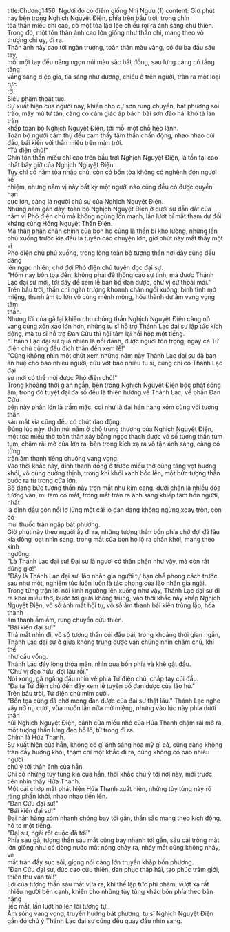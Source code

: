 title:Chương1456: Người đó có điểm giống Nhị Ngưu (1)
content:
Giờ phút này bên trong Nghịch Nguyệt Điện, phía trên bầu trời, trong chín<br>tòa thần miếu chí cao, có một tòa lập lòe chiếu rọi ra ánh sáng chư thiên.<br>Trong đó, một tôn thân ảnh cao lớn giống như thần chỉ, mang theo vô<br>thượng chi uy, đi ra.<br>Thân ảnh này cao tới ngàn trượng, toàn thân màu vàng, có đủ ba đầu sáu tay,<br>mỗi một tay đều nâng ngọn núi màu sắc bất đồng, sau lưng càng có tầng tầng<br>vầng sáng điệp gia, tia sáng như dương, chiếu ở trên người, tràn ra một loại rực<br>rỡ.<br>Siêu phàm thoát tục.<br>Sự xuất hiện của người này, khiến cho cự sơn rung chuyển, bát phương sôi<br>trào, mây mù tứ tán, càng có cảm giác áp bách bài sơn đảo hải khó tả lan tràn<br>khắp toàn bộ Nghịch Nguyệt Điện, tới mỗi một chỗ hẻo lánh.<br>Toàn bộ người cảm thụ đều cảm thấy tâm thần chấn động, nhao nhao cúi<br>đầu, bái kiến với thần miếu trên màn trời.<br>"Tứ điện chủ!"<br>Chín tôn thần miếu chí cao trên bầu trời Nghịch Nguyệt Điện, là tồn tại cao<br>nhất bây giờ của Nghịch Nguyệt Điện.<br>Tuy chỉ có năm tòa nhập chủ, còn có bốn tòa không có nghênh đón người kế<br>nhiệm, nhưng năm vị này bất kỳ một người nào cũng đều có được quyền hạn<br>cực lớn, càng là người chủ sự của Nghịch Nguyệt Điện.<br>Những năm gần đây, toàn bộ Nghịch Nguyệt Điện ở dưới sự dẫn dắt của<br>năm vị Phó điện chủ mà không ngừng lớn mạnh, lần lượt bí mật tham dự đối<br>kháng cùng Hồng Nguyệt Thần Điện.<br>Mà thân phận chân chính của bọn họ cũng là thần bí khó lường, những lần<br>phủ xuống trước kia đều là tuyên cáo chuyện lớn, giờ phút này mắt thấy một vị<br>Phó điện chủ phủ xuống, trong lòng toàn bộ tượng thần nơi đây cũng đều dâng<br>lên ngạc nhiên, chờ đợi Phó điện chủ tuyên đọc đại sự.<br>"Hôm nay bổn tọa đến, không phải để thông cáo sự tình, mà được Thánh<br>Lạc đại sư mời, tới đây để xem lễ ban bố đan dược, chư vị cứ thoải mái."<br>Trên bầu trời, thần chỉ ngàn trượng khoanh chân ngồi xuống, bình tĩnh mở<br>miệng, thanh âm to lớn vô cùng mênh mông, hóa thành dư âm vang vọng tâm<br>thần.<br>Nhưng lời của gã lại khiến cho chúng thần Nghịch Nguyệt Điện càng nổ<br>vang cùng xôn xao lớn hơn, những tu sĩ hỗ trợ Thánh Lạc đại sư lập tức kích<br>động, mà tu sĩ hỗ trợ Đan Cửu thì nội tâm lại hồi hộp một tiếng.<br>"Thánh Lạc đại sư quả nhiên là nổi danh, được người tôn trọng, ngay cả Tứ<br>điện chủ cũng đều đích thân đến xem lễ!"<br>"Cũng không nhìn một chút xem những năm này Thánh Lạc đại sư đã ban<br>ân huệ cho bao nhiêu người, cứu vớt bao nhiêu tu sĩ, cũng chỉ có Thánh Lạc đại<br>sư mới có thể mời được Phó điện chủ!"<br>Trong khoảng thời gian ngắn, bên trong Nghịch Nguyệt Điện bộc phát sóng<br>âm, trong đó tuyệt đại đa số đều là thiên hướng về Thánh Lạc, về phần Đan Cửu<br>bên này phần lớn là trầm mặc, coi như là đại hán hàng xóm cùng với tượng thần<br>sáu mắt kia cũng đều có chút dao động.<br>Đúng lúc này, thân núi nằm ở chỗ trung thượng của Nghịch Nguyệt Điện,<br>một tòa miếu thờ toàn thân xây bằng ngọc thạch được vô số tượng thần túm<br>tụm, chậm rãi mở cửa lớn ra, bên trong kích xạ ra vô tận ánh sáng, càng có từng<br>trận âm thanh tiếng chuông vang vọng.<br>Vào thời khắc này, đỉnh thanh đồng ở trước miếu thờ cũng tăng vọt hương<br>khói, vô cùng cường thịnh, trong khi khói xanh bốc lên, một bức tượng thần<br>bước ra từ trong cửa lớn.<br>Bộ dạng bức tượng thần này trợn mắt như kim cang, dưới chân là nhiều đóa<br>tường vân, mi tâm có mắt, trong mắt tràn ra ánh sáng khiếp tâm hồn người, nhất<br>là đỉnh đầu còn nổi lơ lửng một cái lò đan đang không ngừng xoay tròn, còn có<br>mùi thuốc tràn ngập bát phương.<br>Giờ phút này theo người ấy đi ra, những tượng thần bốn phía chờ đợi đã lâu<br>kia đồng loạt nhìn sang, trong mắt của bọn họ lộ ra phấn khởi, mang theo kính<br>ngưỡng.<br>"Là Thánh Lạc đại sư! Đại sư là người có thân phận như vậy, mà còn rất<br>đúng giờ!"<br>"Đây là Thánh Lạc đại sư, lão nhân gia người tự hạn chế phong cách trước<br>sau như một, nghiêm túc luôn luôn là tác phong của lão nhân gia ngài.<br>Trong từng trận lời nói kính ngưỡng lên xuống như vậy, Thánh Lạc đại sư đi<br>ra khỏi miếu thờ, bước tới giữa không trung, vào thời khắc này khắp Nghịch<br>Nguyệt Điện, vô số ánh mắt hội tụ, vô số âm thanh bái kiến trùng lặp, hóa thành<br>âm thanh ầm ầm, rung chuyển cửu thiên.<br>"Bái kiến đại sư!"<br>Thả mắt nhìn đi, vô số tượng thần cúi đầu bái, trong khoảng thời gian ngắn,<br>Thánh Lạc đại sư ở giữa không trung được vạn chúng nhìn chăm chú, khí thế<br>như cầu vồng.<br>Thánh Lạc đáy lòng thỏa mãn, nhìn qua bốn phía và khẽ gật đầu.<br>"Chư vị đạo hữu, đợi lâu rồi."<br>Nói xong, gã ngẩng đầu nhìn về phía Tứ điện chủ, chắp tay cúi đầu.<br>"Đa tạ Tứ điện chủ đến đây xem lễ tuyên bố đan dược của lão hủ."<br>Trên bầu trời, Tứ điện chủ mỉm cười.<br>"Bổn tọa cũng đã chờ mong đan dược của đại sư thật lâu." Thánh Lạc nghe<br>vậy nở nụ cười, vừa muốn lần nữa mở miệng, nhưng vào lúc này phía dưới thân<br>núi Nghịch Nguyệt Điện, cánh cửa miếu nhỏ của Hứa Thanh chậm rãi mở ra,<br>một tượng thần lưng đeo hồ lô, từ trong đi ra.<br>Chính là Hứa Thanh.<br>Sự xuất hiện của hắn, không có gì ánh sáng hoa mỹ gì cả, cũng càng không<br>tràn đầy hương khói, thậm chí một khắc đi ra, cũng không có bao nhiêu người<br>chú ý tới thân ảnh của hắn.<br>Chỉ có những tùy tùng kia của hắn, thời khắc chú ý tới nơi này, mới trước<br>tiên nhìn thấy Hứa Thanh.<br>Một cái chớp mắt phát hiện Hứa Thanh xuất hiện, những tùy tùng này rõ<br>ràng phấn khởi, nhao nhao tiến lên.<br>"Đan Cửu đại sư!"<br>"Bái kiến đại sư!"<br>Đại hán hàng xóm nhanh chóng bay tới gần, thần sắc mang theo kích động,<br>hô to một tiếng.<br>"Đại sư, ngài rốt cuộc đã tới!"<br>Phía sau gã, tượng thần sáu mắt cũng bay nhanh tới gần, sáu cái tròng mắt<br>lớn giống như có dòng nước mắt nóng chảy ra, nháy mắt cũng không nháy, vẻ<br>mặt tràn đầy sục sôi, giọng nói càng lớn truyền khắp bốn phương.<br>"Đan Cửu đại sư, đức cao cửu thiên, đan phục thập hải, tạo phúc trăm giới,<br>thiên thu vạn tái!"<br>Lời của tượng thần sáu mắt vừa ra, khí thế lập tức phi phàm, vượt xa rất<br>nhiều người bên cạnh, khiến cho những tùy tùng khác bốn phía theo bản năng<br>liếc mắt, lần lượt hô lên lời tương tự.<br>Âm sóng vang vọng, truyền hướng bát phương, tu sĩ Nghịch Nguyệt Điện<br>gần đó chú ý Thánh Lạc đại sư cũng đều quay đầu nhìn sang.